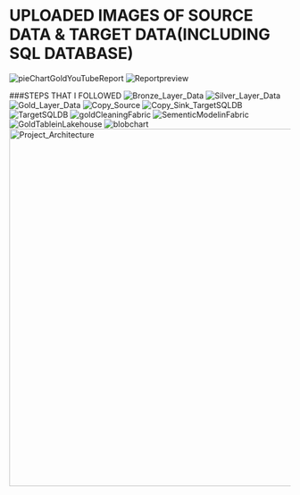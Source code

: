 # UPLOADED IMAGES OF SOURCE DATA & TARGET DATA(INCLUDING SQL DATABASE)
![pieChartGoldYouTubeReport](https://github.com/user-attachments/assets/2207b795-b6c4-4387-a55b-543b4aa5da13)
![Reportpreview](https://github.com/user-attachments/assets/fc2ae3ac-e20e-401b-ae20-01dfddd9e4fb)

###STEPS THAT I FOLLOWED
![Bronze_Layer_Data](https://github.com/user-attachments/assets/54391540-a18e-482d-8563-853b2a32bf1c)
![Silver_Layer_Data](https://github.com/user-attachments/assets/72498df1-d12d-46cc-bc13-c72d166fa201)
![Gold_Layer_Data](https://github.com/user-attachments/assets/3461b895-b603-4333-a497-5771a6964451)
![Copy_Source](https://github.com/user-attachments/assets/dfd6a756-0f2c-4070-9a01-5efcf1039087)
![Copy_Sink_TargetSQLDB](https://github.com/user-attachments/assets/e2fd97c1-b8e0-4272-8471-1e9e9eb6b315)
![TargetSQLDB](https://github.com/user-attachments/assets/bd86c999-cc4f-438e-a6c1-b7cd4699b8ae)
![goldCleaningFabric](https://github.com/user-attachments/assets/e897cf39-5819-4542-8dd3-ce5a74fbaa28)
![SementicModelinFabric](https://github.com/user-attachments/assets/e8ed78eb-e992-4f5f-ab6f-aaea8fe07826)
![GoldTableinLakehouse](https://github.com/user-attachments/assets/d090822f-b4ef-43e6-914e-ba5160162bc7)
![blobchart](https://github.com/user-attachments/assets/ab3f5d5e-327e-4d06-adde-4a9b5e1570fd)
<img width="1632" height="640" alt="Project_Architecture" src="https://github.com/user-attachments/assets/c3de7b11-909f-481f-9c4e-8002d74774b6" />















